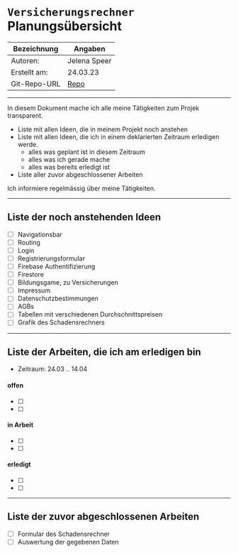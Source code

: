 # `Versicherungsrechner` Planungsübersicht

| Bezeichnung  | Angaben                                                   |
| ------------ | --------------------------------------------------------- |
| Autoren:     | Jelena Speer                                              |
| Erstellt am: | 24.03.23                                                  |
| Git-Repo-URL | [Repo](https://github.com/Jelenal1/Versicherungsrechner_bbw) |

---

In diesem Dokument mache ich alle meine Tätigkeiten zum Projek transparent.

* Liste mit allen Ideen, die in meinem Projekt noch anstehen
* Liste mit allen Ideen, die ich in einem deklarierten Zeitraum erledigen werde.
  * alles was geplant ist in diesem Zeitraum
  * alles was ich gerade mache
  * alles was bereits erledigt ist
* Liste aller zuvor abgeschlossener Arbeiten

Ich informiere regelmässig über meine Tätigkeiten.

---

## Liste der noch anstehenden Ideen

* [ ] Navigationsbar
* [ ] Routing
* [ ] Login
* [ ] Registrierungsformular
* [ ] Firebase Authentifizierung
* [ ] Firestore
* [ ] Bildungsgame, zu Versicherungen
* [ ] Impressum
* [ ] Datenschutzbestimmungen
* [ ] AGBs
* [ ] Tabellen mit verschiedenen Durchschnittspreisen
* [ ] Grafik des Schadensrechners

---

## Liste der Arbeiten, die ich am erledigen bin

* Zeitraum: 24.03 .. 14.04

#### offen

* [ ]
* [ ] 

#### in Arbeit

* [ ] 
* [ ] 

#### erledigt

* [ ] 
* [ ] 
  

---

## Liste der zuvor abgeschlossenen Arbeiten

* [ ] 
  Formular des Schadensrechner
* [ ] 
  Auswertung der gegebenen Daten
